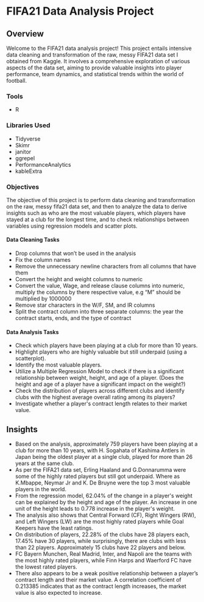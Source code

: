 
# FIFA21 Data Analysis Project





## Overview

Welcome to the FIFA21 data analysis project! This project entails intensive data cleaning and transformation of the raw, messy FIFA21 data set I obtained from Kaggle. It involves a comprehensive exploration of various aspects of the data set, aiming to provide valuable insights into player performance, team dynamics, and statistical trends within the world of football.
### Tools
- R

### Libraries Used
- Tidyverse
- Skimr
- janitor
- ggrepel
- PerformanceAnalytics
- kableExtra

### Objectives

The objective of this project is to perform data cleaning and transformation on the raw, messy fifa21 data set, and then to analyze the data to derive insights such as who are the most valuable players, which players have stayed at a club for the longest time, and to   check relationships between variables using regression models and scatter plots.

#### Data Cleaning Tasks
- Drop columns that won’t be used in the analysis
- Fix the column names
- Remove the unnecessary newline characters from all columns that have them
- Convert the height and weight columns to numeric
- Convert the value, Wage, and release clause columns into numeric, multiply the columns by there respective value, e.g “M” should be multiplied by 1000000
- Remove star characters in the W/F, SM, and IR columns
- Split the contract column into three separate columns: the year the contract starts, ends, and the type of contract


#### Data Analysis Tasks
- Check which players have been playing at a club for more than 10 years.
- Highlight players who are highly valuable but still underpaid (using a scatterplot).
- Identify the most valuable players.
- Utilize a Multiple Regression Model to check if there is a significant relationship between weight, height, and age of a player. (Does the height and age of a player have a significant impact on the weight?)
- Check the distribution of players across different clubs and identify clubs with the highest average overall rating among its players?
- Investigate whether a player's contract length relates to their market value.
## Insights

- Based on the analysis, approximately 759 players have been playing at a club for more than 10  years, with H. Sogahata of Kashima Antlers in Japan being the oldest player at a single club, played for more than 26 years at the same club.
- As per the FIFA21 data set, Erling Haaland and G.Donnarumma were some of the highly rated players but still got underpaid. Where as K.Mbappe, Neymar Jr and  K. De Bruyne were the top 3 most valuable players in the world.
- From the regression model, 62.04% of the change in a player's weight can be explained by the height and age of the player. An increase in one unit of the height leads to 0.778 increase in the player's weight.
- The analysis also shows that Central Forward (CF), Right Wingers (RW), and Left Wingers (LW) are the most highly rated players while Goal Keepers have the least ratings.
- On distribution of players, 22.28% of the clubs have 28 players each, 17.45% have 30 players, while surprisingly, there are clubs with less than 22 players. Approximately 15 clubs have 22 players and below.
- FC Bayern Munchen, Real Madrid, Inter, and Napoli are the teams with the most highly rated players, while Finn Harps and Waerford FC have the lowest rated players.
- There also appears to be a  weak positive relationship between a player’s contract length and their market value. A correlation coefficient of 0.213385 indicates that as the contract length increases, the market value is also expected to increase.

